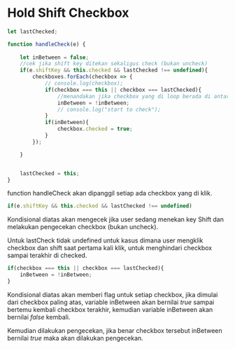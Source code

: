 # Hold Shift Checkbox

```JavaScript
let lastChecked;

function handleCheck(e) {
    
    let inBetween = false;
    //cek jika shift key ditekan sekaligus check (bukan uncheck)
    if(e.shiftKey && this.checked && lastChecked !== undefined){
        checkboxes.forEach(checkbox => {
            // console.log(checkbox);
            if(checkbox === this || checkbox === lastChecked){
                //menandakan jika checkbox yang di loop berada di antara checkbox yang di klik
                inBetween = !inBetween;
                // console.log("start to check");
            }
            if(inBetween){
                checkbox.checked = true;
            }
        });

    }


    lastChecked = this;
}
```

function handleCheck akan dipanggil setiap ada checkbox yang di klik.

```JavaScript
if(e.shiftKey && this.checked && lastChecked !== undefined)
```
Kondisional diatas akan mengecek jika user sedang menekan key Shift dan melakukan pengecekan checkbox (bukan uncheck). 

Untuk lastCheck tidak undefined untuk kasus dimana user mengklik checkbox dan shift saat pertama kali klik, untuk menghindari checkbox sampai terakhir di checked.

```JavaScript
if(checkbox === this || checkbox === lastChecked){    
    inBetween = !inBetween;    
}
```
Kondisional diatas akan memberi flag untuk setiap checkbox, jika dimulai dari checkbox paling atas, variable inBetween akan bernilai *true* sampai bertemu kembali checkbox terakhir, kemudian variable inBetween akan bernilai *false* kembali.

Kemudian dilakukan pengecekan, jika benar checkbox tersebut inBetween bernilai *true* maka akan dilakukan pengecekan.